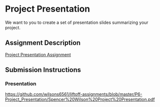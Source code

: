 # Project Presentation
We want to you to create a set of presentation slides summarizing your project.

## Assignment Description
[Project Presentation Assignment](https://education.launchcode.org/liftoff/modules/assignments/project-presentation)

## Submission Instructions

### Presentation
https://github.com/wilsons6561/liftoff-assignments/blob/master/P6-Project_Presentation/Spencer%20Wilson%20Project%20Presentation.pdf
